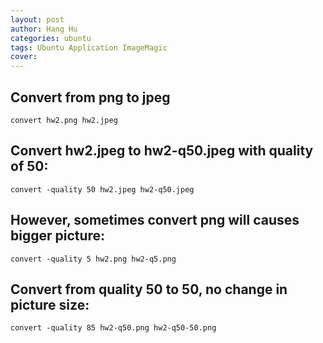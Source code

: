 ```yaml
---
layout: post
author: Hang Hu
categories: ubuntu
tags: Ubuntu Application ImageMagic 
cover: 
---
```

## Convert from png to jpeg

```
convert hw2.png hw2.jpeg
```

## Convert hw2.jpeg to hw2-q50.jpeg with quality of 50:

```
convert -quality 50 hw2.jpeg hw2-q50.jpeg
```

## However, sometimes convert png will causes bigger picture:

```
convert -quality 5 hw2.png hw2-q5.png
```

## Convert from quality 50 to 50, no change in picture size:

```
convert -quality 85 hw2-q50.png hw2-q50-50.png
```
